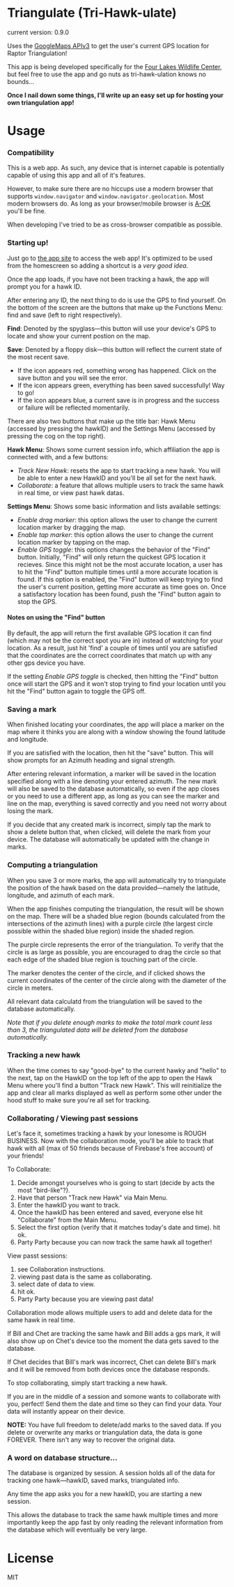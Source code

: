 Triangulate (Tri-Hawk-ulate)
============================

current version: 0.9.0

Uses the [GoogleMaps APIv3](https://developers.google.com/maps/documentation/javascript/reference) to get the user's current GPS location for Raptor Triangulation! 

This app is being developed specifically for the [Four Lakes Wildlife Center](https://www.giveshelter.org/four-lakes-wildlife-center.html), but feel free to use the app and go nuts as tri-hawk-ulation knows no bounds...

**Once I nail down some things, I'll write up an easy set up for hosting your own triangulation app!**

Usage
=====

### Compatibility

This is a web app. As such, any device that is internet capable is potentially capable of using this app and all of it's features. 

However, to make sure there are no hiccups use a modern browser that supports `window.navigator` and `window.navigator.geolocation`. Most modern browsers do. As long as your browser/mobile browser is [A-OK](http://caniuse.com/#feat=geolocation) you'll be fine.

When developing I've tried to be as cross-browser compatible as possible.

### Starting up!

Just go to [the app site](http://anpetersen.me/triangulate) to access the web app! It's optimized to be used from the homescreen so adding a shortcut is a *very good idea*.

Once the app loads, if you have not been tracking a hawk, the app will prompt you for a hawk ID. 

After entering any ID, the next thing to do is use the GPS to find yourself. On the bottom of the screen are the buttons that make up the Functions Menu: find and save (left to right respectively).

**Find**: Denoted by the spyglass&mdash;this button will use your device's GPS to locate and show your current postion on the map.

**Save**: Denoted by a floppy disk&mdash;this button will reflect the current state of the most recent save.

- If the icon appears red, something wrong has happened. Click on the save button and you will see the error.
- If the icon appears green, everything has been saved successfully! Way to go! 
- If the icon appears blue, a current save is in progress and the success or failure will be reflected momentarily.

There are also two buttons that make up the title bar: Hawk Menu (accessed by pressing the hawkID) and the Settings Menu (accessed by pressing the cog on the top right).

**Hawk Menu**: Shows some current session info, which affiliation the app is connected with, and a few buttons:

- *Track New Hawk*: resets the app to start tracking a new hawk. You will be able to enter a new HawkID and you'll be all set for the next hawk.
- *Collaborate*: a feature that allows multiple users to track the same hawk in real time, or view past hawk datas.

**Settings Menu**: Shows some basic information and lists available settings:

- *Enable drag marker*: this option allows the user to change the current location marker by dragging the map. 
- *Enable tap marker*: this option allows the user to change the current location marker by tapping on the map.
- *Enable GPS toggle*: this options changes the behavior of the "Find" button. Initially, "Find" will only return the quickest GPS location it recieves. Since this might not be the most accurate location, a user has to hit the "Find" button multiple times until a more accurate location is found. If this option is enabled, the "Find" button will keep trying to find the user's current position, getting more accurate as time goes on. Once a satisfactory location has been found, push the "Find" button again to stop the GPS. 

#### Notes on using the "Find" button

By default, the app will return the first available GPS location it can find (which may not be the correct spot you are in) instead of watching for your location. As a result, just hit 'find' a couple of times until you are satisfied that the coordinates are the correct coordinates that match up with any other gps device you have.

If the setting *Enable GPS toggle* is checked, then hitting the "Find" button once will start the GPS and it won't stop trying to find your location until you hit the "Find" button again to toggle the GPS off.

### Saving a mark

When finished locating your coordinates, the app will place a marker on the map where it thinks you are along with a window showing the found latitude and longitude.

If you are satisfied with the location, then hit the "save" button. This will show prompts for an Azimuth heading and signal strength.

After entering relevant information, a marker will be saved in the location specified along with a line denoting your entered azimuth. The new mark will also be saved to the database automatically, so even if the app closes or you need to use a different app, as long as you can see the marker and line on the map, everything is saved correctly and you need not worry about losing the mark.

If you decide that any created mark is incorrect, simply tap the mark to show a delete button that, when clicked, will delete the mark from your device. The database will automatically be updated with the change in marks.

### Computing a triangulation

When you save 3 or more marks, the app will automatically try to triangulate the position of the hawk based on the data provided&mdash;namely the latitude, longitude, and azimuth of each mark.

When the app finishes computing the triangulation, the result will be shown on the map. There will be a shaded blue region (bounds calculated from the intersections of the azimuth lines) with a purple circle (the largest circle possible within the shaded blue region) inside the shaded region.

The purple circle represents the error of the triangulation. To verify that the circle is as large as possible, you are encouraged to drag the circle so that each edge of the shaded blue region is touching part of the circle. 

The marker denotes the center of the circle, and if clicked shows the current coordinates of the center of the circle along with the diameter of the circle in meters.

All relevant data calculatd from the triangulation will be saved to the database automatically.

*Note that if you delete enough marks to make the total mark count less than 3, the triangulated data will be deleted from the database automatically.*

### Tracking a new hawk

When the time comes to say "good-bye" to the current hawky and "hello" to the next, tap on the HawkID on the top left of the app to open the Hawk Menu where you'll find a button "Track new Hawk". This will reinitialize the app and clear all marks displayed as well as perform some other under the hood stuff to make sure you're all set for tracking.

### Collaborating / Viewing past sessions

Let's face it, sometimes tracking a hawk by your lonesome is ROUGH BUSINESS. Now with the collaboration mode, you'll be able to track that hawk with all (max of 50 friends because of Firebase's free account) of your friends!

To Collaborate:

1. Decide amongst yourselves who is going to start (decide by acts the most "bird-like"?).
2. Have that person "Track new Hawk" via Main Menu.
3. Enter the hawkID you want to track.
4. Once the hawkID has been entered and saved, everyone else hit "Collaborate" from the Main Menu.
5. Select the first option (verify that it matches today's date and time). hit ok.
3. Party Party because you can now track the same hawk all together!

View passt sessions:

1. see Collaboration instructions.
2. viewing past data is the same as collaborating.
3. select date of data to view.
4. hit ok.
5. Party Party because you are viewing past data!

Collaboration mode allows multiple users to add and delete data for the same hawk in real time. 

If Bill and Chet are tracking the same hawk and Bill adds a gps mark, it will also show up on Chet's device too the moment the data gets saved to the database.

If Chet decides that Bill's mark was incorrect, Chet can delete Bill's mark and it will be removed from both devices once the database responds.

To stop collaborating, simply start tracking a new hawk.

If you are in the middle of a session and somone wants to collaborate with you, perfect! Send them the date and time so they can find your data. Your data will instantly appear on their device.

**NOTE:** You have full freedom to delete/add marks to the saved data. If you delete or overwrite any marks or triangulation data, the data is gone FOREVER. There isn't any way to recover the original data.

### A word on database structure...

The database is organized by session. A session holds all of the data for tracking one hawk&mdash;hawkID, saved marks, triangulated info.

Any time the app asks you for a new hawkID, you are starting a new session.

This allows the database to track the same hawk multiple times and more importantly keep the app fast by only reading the relevant information from the database which will eventually be very large.

License
=======

MIT
